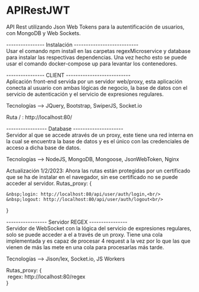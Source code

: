# APIRestJWT
API Rest utilizando Json Web Tokens para la autentificación de usuarios, con MongoDB y Web Sockets.

---------------- Instalación ---------------------------<br/>
Usar el comando npm install en las carpetas regexMicroservice y database para instalar las respectivas dependencias. Una vez hecho esto se puede usar el comando docker-compose up para levantar los contenedores. 

---------------- CLIENT ---------------------------<br/>
Aplicación front-end servida por un servidor web/proxy, esta aplicación conecta al usuario con ambas lógicas de negocio, la base de datos con el servicio de autenticación y el servicio de expresiones regulares.

Tecnologías --> JQuery, Bootstrap, SwiperJS, Socket.io

Ruta / : http://localhost:80/

----------------- Database ---------------------<br/>
Servidor al que se accede através de un proxy, este tiene una red interna en la cual se encuentra la base de datos y es el único con las credenciales de acceso a dicha base de datos. 

Tecnologías --> NodeJS, MongoDB, Mongoose, JsonWebToken, Nginx

Actualización 1/2/2023: Ahora las rutas están protegidas por un certificado que se ha de instalar en el navegador, sin ese certificado no se puede acceder al
servidor.
Rutas_proxy: {<br/>
   

    &nbsp;login: http://localhost:80/api/user/auth/login,<br/>
    &nbsp;logout: http://localhost:80/api/user/auth/logout<br/>
}

----------------- Servidor REGEX ----------------<br/>
Servidor de WebSocket con la lógica del servicio de expresiones regulares, solo se puede acceder a el a través de un proxy. Tiene una cola implementada y es capaz de procesar 4 request a la vez por lo que las que vienen de más las mete en una cola para procesarlas más tarde.

Tecnologías --> Jison/lex, Socket.io, JS Workers

Rutas_proxy: {<br/>
    &nbsp;regex: http://localhost:80/regex<br/>
}
